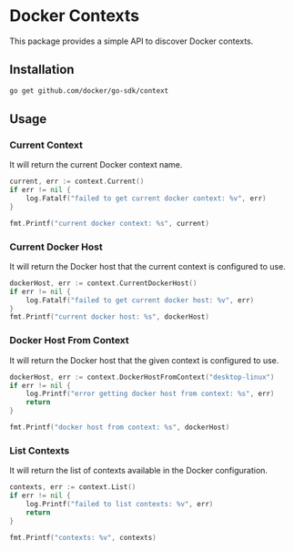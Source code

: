 # Docker Contexts

This package provides a simple API to discover Docker contexts.

## Installation

```bash
go get github.com/docker/go-sdk/context
```

## Usage

### Current Context

It will return the current Docker context name.

```go
current, err := context.Current()
if err != nil {
    log.Fatalf("failed to get current docker context: %v", err)
}

fmt.Printf("current docker context: %s", current)
```

### Current Docker Host

It will return the Docker host that the current context is configured to use.

```go
dockerHost, err := context.CurrentDockerHost()
if err != nil {
    log.Fatalf("failed to get current docker host: %v", err)
}
fmt.Printf("current docker host: %s", dockerHost)
```

### Docker Host From Context

It will return the Docker host that the given context is configured to use.

```go
dockerHost, err := context.DockerHostFromContext("desktop-linux")
if err != nil {
    log.Printf("error getting docker host from context: %s", err)
    return
}

fmt.Printf("docker host from context: %s", dockerHost)
```

### List Contexts

It will return the list of contexts available in the Docker configuration.

```go
contexts, err := context.List()
if err != nil {
    log.Printf("failed to list contexts: %v", err)
    return
}

fmt.Printf("contexts: %v", contexts)
```